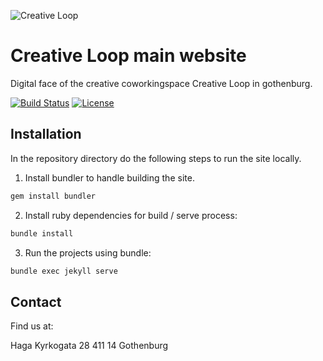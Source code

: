 ![Creative Loop](https://cloud.githubusercontent.com/assets/5931183/19594690/81f1beea-9786-11e6-8091-6334f3282d1f.png)

# Creative Loop main website

Digital face of the creative coworkingspace Creative Loop in gothenburg.

[![Build Status](https://img.shields.io/travis/creativeloop/creativeloop.se/master.svg?style=flat)](https://travis-ci.org/creativeloop/creativeloop.se)
[![License](https://img.shields.io/github/license/creativeloop/creativeloop.se.svg?style=flat)](https://github.com/creativeloop/creativeloop.se/blob/master/LICENSE)

## Installation

In the repository directory do the following steps to run the site locally.

1. Install bundler to handle building the site.

  ```bash
  gem install bundler
  ```

2. Install ruby dependencies for build / serve process:

  ```bash
  bundle install
  ```
3. Run the projects using bundle:

  ```bash
  bundle exec jekyll serve
  ```


## Contact
Find us at:

Haga Kyrkogata 28
411 14 Gothenburg
